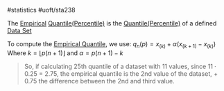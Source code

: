 #statistics 
#uoft/sta238 

The [Empirical](Empirical.md) [Quantile(Percentile)](../STA237%20Notes/Quantile(Percentile).md) is the [Quantile(Percentile)](../STA237%20Notes/Quantile(Percentile).md) of a defined [Data Set](Data%20Set.md)

To compute the [Empirical Quantile](.md), we use:
	$q_{n}(p)=x_{(k)}+\alpha(x_{(k+1)}-x_{(k)})$
	Where $k=\lfloor{p(n+1)} \rfloor$ and $\alpha=p(n+1)-k$

 > So, if calculating 25th quantile of a dataset with 11 values, since $11 \cdot 0.25$ = 2.75, the empirical quantile is the 2nd value of the dataset, + 0.75 the difference between the 2nd and third value.
